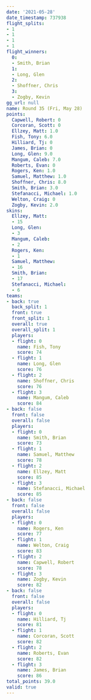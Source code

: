 ```yaml
---
date: '2021-05-28'
date_timestamp: 737938
flight_splits:
- 1
- 1
- 1
- 1
flight_winners:
  0:
  - Smith, Brian
  1:
  - Long, Glen
  2:
  - Shoffner, Chris
  3:
  - Zogby, Kevin
gg_url: null
name: Round 35 (Fri, May 28)
points:
  Capwell, Robert: 0
  Corcoran, Scott: 0
  Ellzey, Matt: 1.0
  Fish, Tony: 6.0
  Hilliard, Tj: 0
  James, Brian: 0
  Long, Glen: 9.0
  Mangum, Caleb: 7.0
  Roberts, Evan: 0
  Rogers, Ken: 1.0
  Samuel, Matthew: 1.0
  Shoffner, Chris: 8.0
  Smith, Brian: 3.0
  Stefanacci, Michael: 1.0
  Welton, Craig: 0
  Zogby, Kevin: 2.0
skins:
  Ellzey, Matt:
  - 15
  Long, Glen:
  - 3
  Mangum, Caleb:
  - 2
  Rogers, Ken:
  - 1
  Samuel, Matthew:
  - 16
  Smith, Brian:
  - 17
  Stefanacci, Michael:
  - 6
teams:
- back: true
  back_split: 1
  front: true
  front_split: 1
  overall: true
  overall_split: 1
  players:
  - flight: 0
    name: Fish, Tony
    score: 74
  - flight: 1
    name: Long, Glen
    score: 76
  - flight: 2
    name: Shoffner, Chris
    score: 76
  - flight: 3
    name: Mangum, Caleb
    score: 84
- back: false
  front: false
  overall: false
  players:
  - flight: 0
    name: Smith, Brian
    score: 73
  - flight: 1
    name: Samuel, Matthew
    score: 78
  - flight: 2
    name: Ellzey, Matt
    score: 85
  - flight: 3
    name: Stefanacci, Michael
    score: 85
- back: false
  front: false
  overall: false
  players:
  - flight: 0
    name: Rogers, Ken
    score: 77
  - flight: 1
    name: Welton, Craig
    score: 83
  - flight: 2
    name: Capwell, Robert
    score: 78
  - flight: 3
    name: Zogby, Kevin
    score: 82
- back: false
  front: false
  overall: false
  players:
  - flight: 0
    name: Hilliard, Tj
    score: 81
  - flight: 1
    name: Corcoran, Scott
    score: 82
  - flight: 2
    name: Roberts, Evan
    score: 82
  - flight: 3
    name: James, Brian
    score: 86
total_points: 39.0
valid: true
---
```

